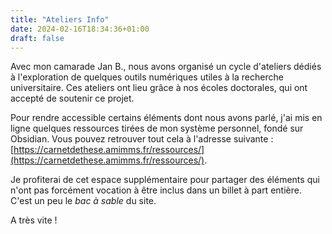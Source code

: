 ```yaml
---
title: "Ateliers Info"
date: 2024-02-16T18:34:36+01:00
draft: false
---
```


Avec mon camarade Jan B., nous avons organisé un cycle d'ateliers dédiés à l'exploration de quelques outils numériques utiles à la recherche universitaire. Ces ateliers ont lieu grâce à nos écoles doctorales, qui ont accepté de soutenir ce projet. 

Pour rendre accessible certains éléments dont nous avons parlé, j'ai mis en ligne quelques ressources tirées de mon système personnel, fondé sur Obsidian. Vous pouvez retrouver tout cela à l'adresse suivante : [https://carnetdethese.amimms.fr/ressources/](https://carnetdethese.amimms.fr/ressources/).

Je profiterai de cet espace supplémentaire pour partager des éléments qui n'ont pas forcément vocation à être inclus dans un billet à part entière. C'est un peu le *bac à sable* du site. 

A très vite !
